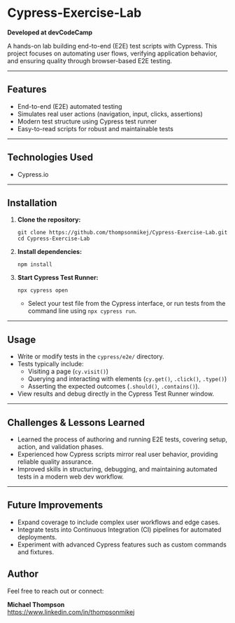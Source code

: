 # Cypress-Exercise-Lab

**Developed at devCodeCamp**

A hands-on lab building end-to-end (E2E) test scripts with Cypress. This project focuses on automating user flows, verifying application behavior, and ensuring quality through browser-based E2E testing.

---

## Features

- End-to-end (E2E) automated testing
- Simulates real user actions (navigation, input, clicks, assertions)
- Modern test structure using Cypress test runner
- Easy-to-read scripts for robust and maintainable tests

---

## Technologies Used

- Cypress.io

---

## Installation

1. **Clone the repository:**
    ```
    git clone https://github.com/thompsonmikej/Cypress-Exercise-Lab.git
    cd Cypress-Exercise-Lab
    ```
2. **Install dependencies:**
    ```
    npm install
    ```

3. **Start Cypress Test Runner:**
    ```
    npx cypress open
    ```
    - Select your test file from the Cypress interface, or run tests from the command line using `npx cypress run`.

---

## Usage

- Write or modify tests in the `cypress/e2e/` directory.
- Tests typically include:
    - Visiting a page (`cy.visit()`)
    - Querying and interacting with elements (`cy.get()`, `.click()`, `.type()`)
    - Asserting the expected outcomes (`.should()`, `.contains()`).
- View results and debug directly in the Cypress Test Runner window.

---

## Challenges & Lessons Learned

- Learned the process of authoring and running E2E tests, covering setup, action, and validation phases.
- Experienced how Cypress scripts mirror real user behavior, providing reliable quality assurance.
- Improved skills in structuring, debugging, and maintaining automated tests in a modern web dev workflow.

---

## Future Improvements

- Expand coverage to include complex user workflows and edge cases.
- Integrate tests into Continuous Integration (CI) pipelines for automated deployments.
- Experiment with advanced Cypress features such as custom commands and fixtures.

## Author

Feel free to reach out or connect:

**Michael Thompson**  
https://www.linkedin.com/in/thompsonmikej  

